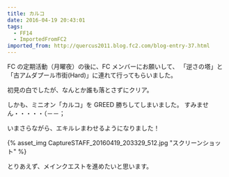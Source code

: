 ```yaml
---
title: カルコ
date: 2016-04-19 20:43:01
tags:
  - FF14
  - ImportedFromFC2
imported_from: http://quercus2011.blog.fc2.com/blog-entry-37.html
---
```

FC の定期活動（月曜夜）の後に、FC メンバーにお願いして、
「逆さの塔」と「古アムダプール市街(Hard)」に連れて行ってもらいました。

初見の白でしたが、なんとか誰も落とさずにクリア。

しかも、ミニオン「カルコ」を GREED 勝ちしてしまいました。
すみません・・・・・（－－；

いまさらながら、エキルレまわせるようになりました！

{% asset_img CaptureSTAFF_20160419_203329_512.jpg "スクリーンショット" %}

とりあえず、メインクエストを進めたいと思います。
